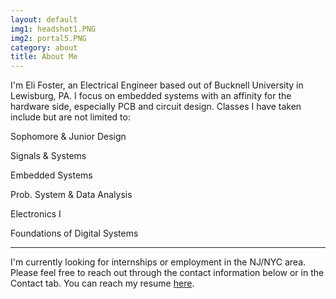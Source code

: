 ```yaml
---
layout: default
img1: headshot1.PNG
img2: portal5.PNG
category: about
title: About Me
---
```


I'm Eli Foster, an Electrical Engineer based out of Bucknell University in Lewisburg, PA. I focus on embedded systems with an affinity for the hardware side, especially PCB
and circuit design. Classes I have taken include but are not limited to: 

Sophomore & Junior Design

Signals & Systems 

Embedded Systems

Prob. System & Data Analysis

Electronics I

Foundations of Digital Systems

<hr class="intro-divider">

I'm currently looking for internships or employment in the NJ/NYC area. Please feel free to reach out through the contact information below or in the Contact tab.
You can reach my resume <a href='Eli Foster Internship resume.pdf' target="_blank">here</a>.
